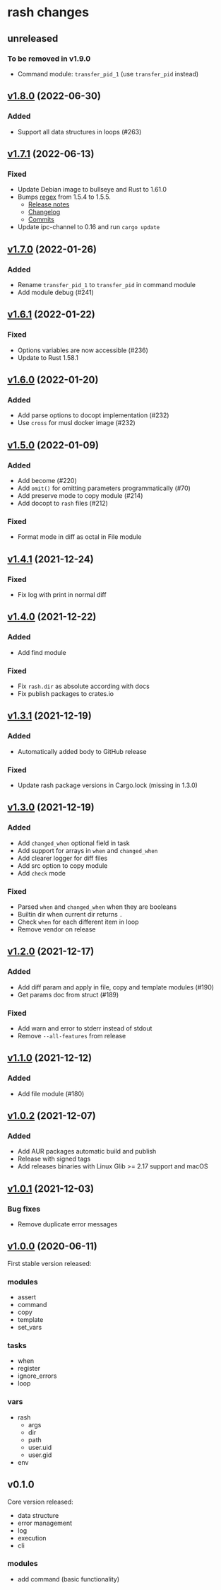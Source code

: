 # rash changes

## unreleased

### To be removed in v1.9.0

* Command module: `transfer_pid_1` (use `transfer_pid` instead)

## [v1.8.0](https://github.com/rash-sh/rash/tree/v1.8.0) (2022-06-30)

### Added

* Support all data structures in loops (#263)

## [v1.7.1](https://github.com/rash-sh/rash/tree/v1.7.1) (2022-06-13)

### Fixed

* Update Debian image to bullseye and Rust to 1.61.0
* Bumps [regex](https://github.com/rust-lang/regex) from 1.5.4 to 1.5.5.
  * [Release notes](https://github.com/rust-lang/regex/releases)
  * [Changelog](https://github.com/rust-lang/regex/blob/master/CHANGELOG.md)
  * [Commits](https://github.com/rust-lang/regex/compare/1.5.4...1.5.5)
* Update ipc-channel to 0.16 and run `cargo update`

## [v1.7.0](https://github.com/rash-sh/rash/tree/v1.7.0) (2022-01-26)

### Added

* Rename `transfer_pid_1` to `transfer_pid` in command module
* Add module debug (#241)

## [v1.6.1](https://github.com/rash-sh/rash/tree/v1.6.1) (2022-01-22)

### Fixed

* Options variables are now accessible (#236)
* Update to Rust 1.58.1

## [v1.6.0](https://github.com/rash-sh/rash/tree/v1.6.0) (2022-01-20)

### Added

* Add parse options to docopt implementation (#232)
* Use `cross` for musl docker image (#232)

## [v1.5.0](https://github.com/rash-sh/rash/tree/v1.5.0) (2022-01-09)

### Added

* Add become (#220)
* Add `omit()` for omitting parameters programmatically (#70)
* Add preserve mode to copy module (#214)
* Add docopt to `rash` files (#212)

### Fixed

* Format mode in diff as octal in File module

## [v1.4.1](https://github.com/rash-sh/rash/tree/v1.4.1) (2021-12-24)

### Fixed

* Fix log with print in normal diff

## [v1.4.0](https://github.com/rash-sh/rash/tree/v1.4.0) (2021-12-22)

### Added

* Add find module

### Fixed

* Fix `rash.dir` as absolute according with docs
* Fix publish packages to crates.io

## [v1.3.1](https://github.com/rash-sh/rash/tree/v1.3.1) (2021-12-19)

### Added

* Automatically added body to GitHub release

### Fixed

* Update rash package versions in Cargo.lock (missing in 1.3.0)

## [v1.3.0](https://github.com/rash-sh/rash/tree/v1.3.0) (2021-12-19)

### Added

* Add `changed_when` optional field in task
* Add support for arrays in `when` and `changed_when`
* Add clearer logger for diff files
* Add src option to copy module
* Add `check` mode

### Fixed

* Parsed `when` and `changed_when` when they are booleans
* Builtin dir when current dir returns `.`
* Check `when` for each different item in loop
* Remove vendor on release

## [v1.2.0](https://github.com/rash-sh/rash/tree/v1.2.0) (2021-12-17)

### Added

* Add diff param and apply in file, copy and template modules (#190)
* Get params doc from struct (#189)

### Fixed

* Add warn and error to stderr instead of stdout
* Remove `--all-features` from release

## [v1.1.0](https://github.com/rash-sh/rash/tree/v1.1.0) (2021-12-12)

### Added

* Add file module (#180)

## [v1.0.2](https://github.com/rash-sh/rash/tree/v1.0.2) (2021-12-07)

### Added

* Add AUR packages automatic build and publish
* Release with signed tags
* Add releases binaries with Linux Glib >= 2.17 support and macOS

## [v1.0.1](https://github.com/rash-sh/rash/tree/v1.0.1) (2021-12-03)

### Bug fixes

* Remove duplicate error messages

## [v1.0.0](https://github.com/rash-sh/rash/tree/v1.0.0) (2020-06-11)

First stable version released:

### modules

* assert
* command
* copy
* template
* set_vars

### tasks

* when
* register
* ignore_errors
* loop

### vars

* rash
  * args
  * dir
  * path
  * user.uid
  * user.gid
* env

## v0.1.0

Core version released:

* data structure
* error management
* log
* execution
* cli

### modules

* add command (basic functionality)
